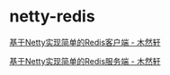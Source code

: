# netty-redis

[基于Netty实现简单的Redis客户端 - 木然轩](https://muranxuan.top/p/8mkvr/)

[基于Netty实现简单的Redis服务端 - 木然轩](https://muranxuan.top/p/8mkz5/)

